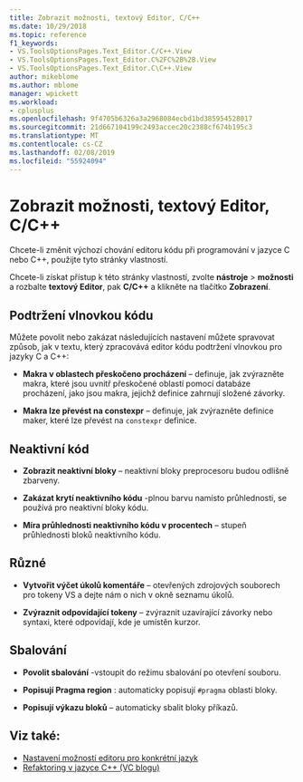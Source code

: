 ```yaml
---
title: Zobrazit možnosti, textový Editor, C/C++
ms.date: 10/29/2018
ms.topic: reference
f1_keywords:
- VS.ToolsOptionsPages.Text_Editor.C/C++.View
- VS.ToolsOptionsPages.Text_Editor.C%2FC%2B%2B.View
- VS.ToolsOptionsPages.Text_Editor.C\C++.View
author: mikeblome
ms.author: mblome
manager: wpickett
ms.workload:
- cplusplus
ms.openlocfilehash: 9f4705b6326a3a2968084ecbd1bd385954528017
ms.sourcegitcommit: 21d667104199c2493accec20c2388cf674b195c3
ms.translationtype: MT
ms.contentlocale: cs-CZ
ms.lasthandoff: 02/08/2019
ms.locfileid: "55924094"
---
```

# <a name="options-text-editor-cc-view"></a>Zobrazit možnosti, textový Editor, C/C++

Chcete-li změnit výchozí chování editoru kódu při programování v jazyce C nebo C++, použijte tyto stránky vlastností.

Chcete-li získat přístup k této stránky vlastností, zvolte **nástroje** > **možnosti** a rozbalte **textový Editor**, pak **C/C++** a klikněte na tlačítko **Zobrazení**.

## <a name="code-squiggles"></a>Podtržení vlnovkou kódu

Můžete povolit nebo zakázat následujících nastavení můžete spravovat způsob, jak v textu, který zpracovává editor kódu podtržení vlnovkou pro jazyky C a C++:

- **Makra v oblastech přeskočeno procházení** – definuje, jak zvýrazněte makra, které jsou uvnitř přeskočené oblastí pomocí databáze procházení, jako jsou makra, jejichž definice zahrnují složené závorky.

- **Makra lze převést na constexpr** – definuje, jak zvýrazněte definice maker, které lze převést na `constexpr` definice.

## <a name="inactive-code"></a>Neaktivní kód

- **Zobrazit neaktivní bloky** – neaktivní bloky preprocesoru budou odlišně zbarveny.

- **Zakázat krytí neaktivního kódu** -plnou barvu namísto průhlednosti, se používá pro neaktivní bloky kódu.

- **Míra průhlednosti neaktivního kódu v procentech** – stupeň průhlednosti bloků neaktivního kódu.

## <a name="miscellaneous"></a>Různé

- **Vytvořit výčet úkolů komentáře** – otevřených zdrojových souborech pro tokeny VS a dejte nám o nich v okně seznamu úkolů.

- **Zvýraznit odpovídající tokeny** – zvýraznit uzavírající závorky nebo syntaxi, které odpovídají, kde je umístěn kurzor.

## <a name="outlining"></a>Sbalování

- **Povolit sbalování** -vstoupit do režimu sbalování po otevření souboru.

- **Popisují Pragma region** : automaticky popisují `#pragma` oblasti bloky.

- **Popisují výkazu bloků** – automaticky sbalit bloky příkazů.

## <a name="see-also"></a>Viz také:

- [Nastavení možností editoru pro konkrétní jazyk](../../ide/reference/setting-language-specific-editor-options.md)
- [Refaktoring v jazyce C++ (VC blogu)](http://blogs.msdn.com/b/vcblog/archive/2014/11/14/all-about-c-refactoring-in-visual-studio-2015-preview.aspx)
